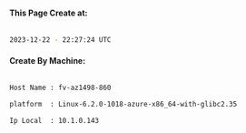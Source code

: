 
   
#### This Page Create at:

```bash

2023-12-22 - 22:27:24 UTC

```

#### Create By Machine:

```bash

Host Name : fv-az1498-860

platform  : Linux-6.2.0-1018-azure-x86_64-with-glibc2.35

Ip Local  : 10.1.0.143

```

